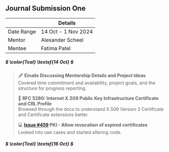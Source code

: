 ## Journal Submission One 

|  | Details |
| ------------- | ------------- |
| Date Range  | 14 Oct - 1 Nov 2024  |
| Mentor  | Alexander Scheel  |
| Mentee  | Fatima Patel |

#####  $ \color{Teal} \textsf{14 Oct}  $
> 🖋️ **Emails Discussing Mentorship Details and Project Ideas**  
> Covered time commitment and availability, project goals, and the structure for progress reporting.
>
> 📖 **RFC 5280: Internet X.509 Public Key Infrastructure Certificate and CRL Profile**  
> Browsed through the docs to understand X.509 Version 3 Certificate and Certificate extensions better.
> 
> 💻 **[Issue #459](https://github.com/openbao/openbao/issues/459) PKI - Allow revocation of expired certificates**  
> Looked into use cases and started altering code.

#####  $ \color{Teal} \textsf{16 Oct}  $



